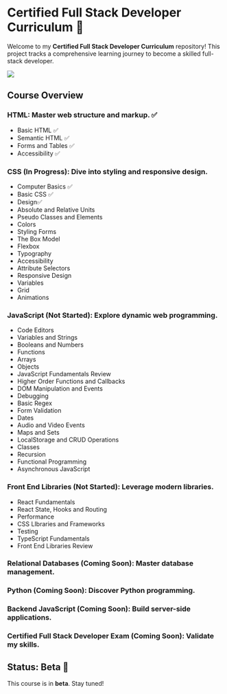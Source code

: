 # Certified Full Stack Developer Curriculum 🌟

Welcome to my **Certified Full Stack Developer Curriculum** repository! This project tracks a comprehensive learning journey to become a skilled full-stack developer.

![](https://geps.dev/progress/15)

## Course Overview

### **HTML**: Master web structure and markup. ✅
- Basic HTML ✅
- Semantic HTML ✅
- Forms and Tables ✅
- Accessibility ✅
### **CSS** (In Progress): Dive into styling and responsive design.
- Computer Basics ✅
- Basic CSS ✅
- Design✅
- Absolute and Relative Units
- Pseudo Classes and Elements
- Colors
- Styling Forms
- The Box Model
- Flexbox
- Typography
- Accessibility
- Attribute Selectors
- Responsive Design
- Variables
- Grid
- Animations
### **JavaScript** (Not Started): Explore dynamic web programming.
- Code Editors
- Variables and Strings
- Booleans and Numbers
- Functions
- Arrays
- Objects
- JavaScript Fundamentals Review
- Higher Order Functions and Callbacks
- DOM Manipulation and Events
- Debugging
- Basic Regex
- Form Validation
- Dates
- Audio and Video Events
- Maps and Sets
- LocalStorage and CRUD Operations
- Classes
- Recursion
- Functional Programming
- Asynchronous JavaScript
### **Front End Libraries** (Not Started): Leverage modern libraries.
- React Fundamentals
- React State, Hooks and Routing
- Performance
- CSS LIbraries and Frameworks
- Testing
- TypeScript Fundamentals
- Front End Libraries Review
### **Relational Databases** (Coming Soon): Master database management.
### **Python** (Coming Soon): Discover Python programming.
### **Backend JavaScript** (Coming Soon): Build server-side applications.
### **Certified Full Stack Developer Exam** (Coming Soon): Validate my skills.

## Status: Beta 🚧
This course is in **beta**. Stay tuned!